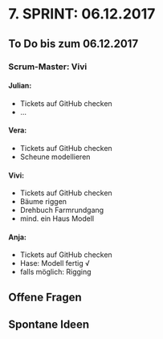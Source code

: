 # 7. SPRINT: 06.12.2017
## To Do bis zum 06.12.2017
### Scrum-Master: Vivi

#### Julian:
* Tickets auf GitHub checken
* ...

#### Vera:
* Tickets auf GitHub checken
* Scheune modellieren

#### Vivi:
* Tickets auf GitHub checken
* Bäume riggen
* Drehbuch Farmrundgang
* mind. ein Haus Modell

#### Anja:
* Tickets auf GitHub checken 
* Hase: Modell fertig √
* falls möglich: Rigging


## Offene Fragen

## Spontane Ideen

